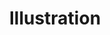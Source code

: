 ---
title: Illustration
intro: A visual explanation of texts, concepts or processes, designed for integration with other media.
layout: listing
---
